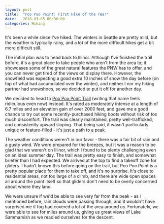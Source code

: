 ```yaml
---
layout: post
title:  "Poo Poo Point: First Hike of the Year"
date:   2018-03-05 06:30:00
categories: Hiking
---
```


It's been a while since I've hiked. The winters in Seattle are pretty mild, but the weather is typically
rainy, and a lot of the more difficult hikes get a bit more difficult still.

The initial plan was to head back to Illinor. Although I've finished the trail before, it's a great place
to take people who aren't from the area to; it showcases some of the great natural features the PNW has to
offer, and you can never get tired of the views on display there. However, the snowfield was expecting a good
extra 10 inches of snow the day before (on top of what had accumulated over the winter), and neither I nor my
hiking partner had snowshoes, so we decided to put it off for another day.

We decided to head to [Poo Poo Point Trail](https://www.alltrails.com/trail/us/washington/poo-poo-point-trail) (writing that name feels ridiculous even now) instead. It's rated as moderately intense at a length of 6.7 miles and an elevation gain of over 2000 feet, and gave me a good chance to
try out some recently-purchased hiking boots without risk of too much discomfort. The trail was clearly maintained, pretty well-trafficked,
and consistently upward sloping. That being said, it wasn't particularly unique or feature-filled - it's just a path to a peak.

The weather conditions weren't in our favor - there was a fair bit of rain and a gusty wind. We were prepared for the
breezes, but it was a reason to be glad that we weren't on Illinor, which I found to be plenty challenging even on an ideal summer day.
The trail was pretty easy to finish, and somewhat briefer than I had expected. We arrived at the top to find a takeoff zone
for gliders. I hadn't known this before going on the trail, but Poo Poo Point is a pretty popular place for them to take off, and it's
no surprise. It's close to residential areas, not too large of a climb, and there are wide open spaces all around the point itself so that
gliders don't need to be overly concerned about where they land.

We were unsure if we'd be able to see very far from the peak - as I mentioned before, rain clouds were passing through, and it wouldn't have surprised me
if fog had covered a lot of the area around us. Fortunately, we were able to see for miles around us, giving us great views of Lake Sammamish as we
readied ourselves for the descent.